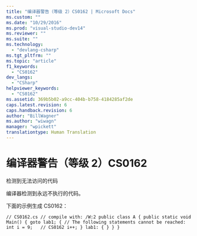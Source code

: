 ```yaml
---
title: "编译器警告（等级 2）CS0162 | Microsoft Docs"
ms.custom: ""
ms.date: "10/29/2016"
ms.prod: "visual-studio-dev14"
ms.reviewer: ""
ms.suite: ""
ms.technology: 
  - "devlang-csharp"
ms.tgt_pltfrm: ""
ms.topic: "article"
f1_keywords: 
  - "CS0162"
dev_langs: 
  - "CSharp"
helpviewer_keywords: 
  - "CS0162"
ms.assetid: 369b5b02-a9cc-404b-b758-4184285af2de
caps.latest.revision: 6
caps.handback.revision: 6
author: "BillWagner"
ms.author: "wiwagn"
manager: "wpickett"
translationtype: Human Translation
---
```

# 编译器警告（等级 2）CS0162
检测到无法访问的代码  
  
 编译器检测到永远不执行的代码。  
  
 下面的示例生成 CS0162：  
  
```  
// CS0162.cs // compile with: /W:2 public class A { public static void Main() { goto lab1; { // The following statements cannot be reached: int i = 9;   // CS0162 i++; } lab1: { } } }  
```